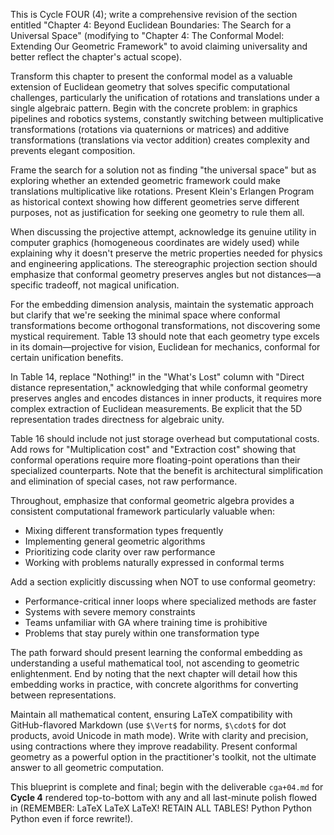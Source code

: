 This is Cycle FOUR (4); write a comprehensive revision of the section entitled "Chapter 4: Beyond Euclidean Boundaries: The Search for a Universal Space" (modifying to "Chapter 4: The Conformal Model: Extending Our Geometric Framework" to avoid claiming universality and better reflect the chapter's actual scope).

Transform this chapter to present the conformal model as a valuable extension of Euclidean geometry that solves specific computational challenges, particularly the unification of rotations and translations under a single algebraic pattern. Begin with the concrete problem: in graphics pipelines and robotics systems, constantly switching between multiplicative transformations (rotations via quaternions or matrices) and additive transformations (translations via vector addition) creates complexity and prevents elegant composition.

Frame the search for a solution not as finding "the universal space" but as exploring whether an extended geometric framework could make translations multiplicative like rotations. Present Klein's Erlangen Program as historical context showing how different geometries serve different purposes, not as justification for seeking one geometry to rule them all.

When discussing the projective attempt, acknowledge its genuine utility in computer graphics (homogeneous coordinates are widely used) while explaining why it doesn't preserve the metric properties needed for physics and engineering applications. The stereographic projection section should emphasize that conformal geometry preserves angles but not distances—a specific tradeoff, not magical unification.

For the embedding dimension analysis, maintain the systematic approach but clarify that we're seeking the minimal space where conformal transformations become orthogonal transformations, not discovering some mystical requirement. Table 13 should note that each geometry type excels in its domain—projective for vision, Euclidean for mechanics, conformal for certain unification benefits.

In Table 14, replace "Nothing!" in the "What's Lost" column with "Direct distance representation," acknowledging that while conformal geometry preserves angles and encodes distances in inner products, it requires more complex extraction of Euclidean measurements. Be explicit that the 5D representation trades directness for algebraic unity.

Table 16 should include not just storage overhead but computational costs. Add rows for "Multiplication cost" and "Extraction cost" showing that conformal operations require more floating-point operations than their specialized counterparts. Note that the benefit is architectural simplification and elimination of special cases, not raw performance.

Throughout, emphasize that conformal geometric algebra provides a consistent computational framework particularly valuable when:

- Mixing different transformation types frequently
- Implementing general geometric algorithms
- Prioritizing code clarity over raw performance
- Working with problems naturally expressed in conformal terms

Add a section explicitly discussing when NOT to use conformal geometry:

- Performance-critical inner loops where specialized methods are faster
- Systems with severe memory constraints
- Teams unfamiliar with GA where training time is prohibitive
- Problems that stay purely within one transformation type

The path forward should present learning the conformal embedding as understanding a useful mathematical tool, not ascending to geometric enlightenment. End by noting that the next chapter will detail how this embedding works in practice, with concrete algorithms for converting between representations.

Maintain all mathematical content, ensuring LaTeX compatibility with GitHub-flavored Markdown (use `$\Vert$` for norms, `$\cdot$` for dot products, avoid Unicode in math mode). Write with clarity and precision, using contractions where they improve readability. Present conformal geometry as a powerful option in the practitioner's toolkit, not the ultimate answer to all geometric computation.

This blueprint is complete and final; begin with the deliverable `cga+04.md` for **Cycle 4** rendered top-to-bottom with any and all last-minute polish flowed in (REMEMBER: LaTeX LaTeX LaTeX! RETAIN ALL TABLES! Python Python Python even if force rewrite!).
